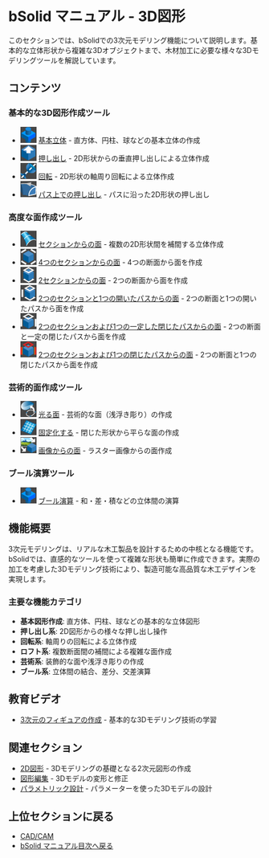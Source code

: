 # bSolid マニュアル - 3D図形

このセクションでは、bSolidでの3次元モデリング機能について説明します。基本的な立体形状から複雑な3Dオブジェクトまで、木材加工に必要な様々な3Dモデリングツールを解説しています。

## コンテンツ

### 基本的な3D図形作成ツール
- ![基本立体](../../../FIGURE/15-icone/b15b0001/Primitives.png) [基本立体](./02-06-01_solid_primitives.md) - 直方体、円柱、球などの基本立体の作成
- ![押し出し](../../../FIGURE/15-icone/b15b0001/Draw_Solid_Extrusion.png) [押し出し](./02-06-02_extrusion.md) - 2D形状からの垂直押し出しによる立体作成
- ![回転](../../../FIGURE/15-icone/b15b0001/Draw_Solid_Revolution.png) [回転](./02-06-03_revolution.md) - 2D形状の軸周り回転による立体作成
- ![パス上での押し出し](../../../FIGURE/15-icone/b15b0001/Draw_Solid_ExtrusionPath.png) [パス上での押し出し](./02-06-04_sweep.md) - パスに沿った2D形状の押し出し

### 高度な面作成ツール
- ![セクションからの面](../../../FIGURE/15-icone/b15b0001/Loft.png) [セクションからの面](./02-06-05_loft.md) - 複数の2D形状間を補間する立体作成
- ![4つのセクションからの面](../../../FIGURE/15-icone/b15b0001/Draw_Solid_4Section.png) [4つのセクションからの面](./02-06-05-01_four_sections.md) - 4つの断面から面を作成
- ![2セクションからの面](../../../FIGURE/15-icone/b15b0001/Draw_Solid_2Plants.png) [2セクションからの面](./02-06-05-02_two_sections.md) - 2つの断面から面を作成
- ![2つのセクションと1つの開いたパスからの面](../../../FIGURE/15-icone/b15b0001/Draw_Solid_2Plant1Section.png) [2つのセクションと1つの開いたパスからの面](./02-06-05-03_two_sections_one_path.md) - 2つの断面と1つの開いたパスから面を作成
- ![2つのセクションおよび1つの一定した閉じたパスからの面](../../../FIGURE/15-icone/b15b0001/Draw_Solid_2Plant1SectionConstant.png) [2つのセクションおよび1つの一定した閉じたパスからの面](./02-06-05-04_standard_loft.md) - 2つの断面と一定の閉じたパスから面を作成
- ![2つのセクションおよび1つの閉じたパスからの面](../../../FIGURE/15-icone/b15b0001/Draw_Solid_1Plant2Section.png) [2つのセクションおよび1つの閉じたパスからの面](./02-06-05-05_guided_loft.md) - 2つの断面と1つの閉じたパスから面を作成

### 芸術的面作成ツール
- ![光る面](../../../FIGURE/15-icone/b15b0001/Draw_Solid_Glow.png) [光る面](./02-06-07_glow_surface.md) - 芸術的な面（浅浮き彫り）の作成
- ![固定化する](../../../FIGURE/15-icone/b15b0001/Draw_Solid_Solidify.png) [固定化する](./02-06-08_solidify.md) - 閉じた形状から平らな面の作成
- ![画像からの面](../../../FIGURE/15-icone/b15b0001/Draw_Solid_ImageIntoSurface.png) [画像からの面](./02-06-09_surface_from_bitmap.md) - ラスター画像からの面作成

### ブール演算ツール
- ![ブール演算](../../../FIGURE/15-icone/b15b0001/Boolean.png) [ブール演算](./02-06-06_boolean.md) - 和・差・積などの立体間の演算

## 機能概要

3次元モデリングは、リアルな木工製品を設計するための中核となる機能です。bSolidでは、直感的なツールを使って複雑な形状も簡単に作成できます。実際の加工を考慮した3Dモデリング技術により、製造可能な高品質な木工デザインを実現します。

### 主要な機能カテゴリ

- **基本図形作成**: 直方体、円柱、球などの基本的な立体図形
- **押し出し系**: 2D図形からの様々な押し出し操作
- **回転系**: 軸周りの回転による立体作成
- **ロフト系**: 複数断面間の補間による複雑な面作成
- **芸術系**: 装飾的な面や浅浮き彫りの作成
- **ブール系**: 立体間の結合、差分、交差演算

## 教育ビデオ

- [3次元のフィギュアの作成](../09-VIDEO.md) - 基本的な3Dモデリング技術の学習

## 関連セクション

- [2D図形](../04-Geo2D/README.md) - 3Dモデリングの基礎となる2次元図形の作成
- [図形編集](../05-Modifica/README.md) - 3Dモデルの変形と修正
- [パラメトリック設計](../07-Parametric/README.md) - パラメーターを使った3Dモデルの設計

## 上位セクションに戻る

- [CAD/CAM](../README.md)
- [bSolid マニュアル目次へ戻る](../../README.md) 
